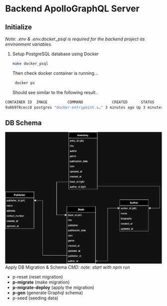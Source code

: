 # Backend ApolloGraphQL Server

## Initialize

_Note: .env & .env.docker_psql is required for the backend project as environment variables._

1. Setup PostgreSQL database using Docker

   ```sh
   make docker_psql
   ```

   Then check docker container is running...

   ```sh
    docker ps
   ```

   Should see similar to the following result..

```sh
CONTAINER ID  IMAGE         COMMAND             CREATED      STATUS           PORTS             NAMES
9a86978cecc8 postgres "docker-entrypoint.s…" 3 minutes ago Up 3 minutes 0.0.0.0:5432->5432/tcp sdb_psql
```

## DB Schema

![DB_schema_image](./assets/sbC_db.drawio.png)
Apply DB Migration & Schema
_CMD:_
_note: start with npm run_

- p-reset
  (reset migration)
- **p-migrate**
  (make migration)
- **p-migrate-deploy**
  (apply the migration)
- **p-gen**
  (generate Graphql schema)
- p-seed
  (seeding data)
